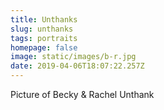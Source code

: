 ```yaml
---
title: Unthanks
slug: unthanks
tags: portraits
homepage: false
image: static/images/b-r.jpg
date: 2019-04-06T18:07:22.257Z
---
```

Picture of Becky & Rachel Unthank
